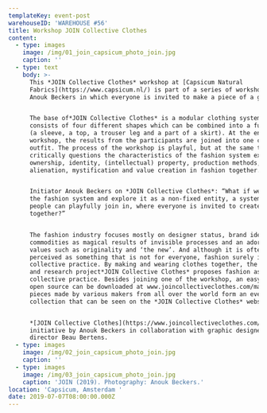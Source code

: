 ```yaml
---
templateKey: event-post
warehouseID: 'WAREHOUSE #56'
title: Workshop JOIN Collective Clothes
content:
  - type: images
    image: /img/01_join_capsicum_photo_join.jpg
    caption: ''
  - type: text
    body: >-
      This *JOIN Collective Clothes* workshop at [Capsicum Natural
      Fabrics](https://www.capsicum.nl/) is part of a series of workshops by
      Anouk Beckers in which everyone is invited to make a piece of a garment.


      The base of*JOIN Collective Clothes* is a modular clothing system that
      consists of four different shapes which can be combined into a full outfit
      (a sleeve, a top, a trouser leg and a part of a skirt). At the end of the
      workshop, the results from the participants are joined into one complete
      outfit. The process of the workshop is playful, but at the same time it
      critically questions the characteristics of the fashion system exploring
      ownership, identity, (intellectual) property, production methods,
      alienation, mystification and value creation in fashion together.


      Initiator Anouk Beckers on *JOIN Collective Clothes*: “What if we open up
      the fashion system and explore it as a non-fixed entity, a system where
      people can playfully join in, where everyone is invited to create fashion
      together?”


      The fashion industry focuses mostly on designer status, brand identity,
      commodities as magical results of invisible processes and an adoration of
      values such as originality and ‘the new’. And although it is often
      perceived as something that is not for everyone, fashion surely is a
      collective practice. By making and wearing clothes together, the design
      and research project*JOIN Collective Clothes* proposes fashion as a
      collective practice. Besides joining one of the workshop, an easy-to-use
      open source can be downloaded at www.joincollectiveclothes.com/manual. The
      pieces made by various makers from all over the world form an ever-growing
      collection that can be seen on the *JOIN Collective Clothes* website.


      *[JOIN Collective Clothes](https://www.joincollectiveclothes.com/)* is an
      initiative by Anouk Beckers in collaboration with graphic designer and art
      director Beau Bertens.
  - type: images
    image: /img/02_join_capsicum_photo_join.jpg
    caption: ''
  - type: images
    image: /img/03_join_capsicum_photo_join.jpg
    caption: 'JOIN (2019). Photography: Anouk Beckers.'
location: 'Capsicum, Amsterdam '
date: 2019-07-07T08:00:00.000Z
---
```

